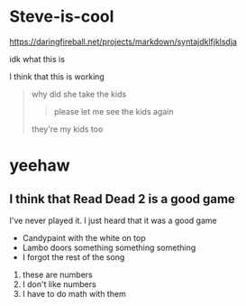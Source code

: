 # Steve-is-cool

https://daringfireball.net/projects/markdown/syntajdklfjklsdja

idk what this is

I think that this is working

> why did she take the kids
>
> > please let me see the kids again
>
> they're my kids too

<h1>yeehaw </h1>

<h2>I think that Read Dead 2 is a good game</h2>

<p>I've never played it. I just heard that it was a good game</p>

*   Candypaint with the white on top
*   Lambo doors something something something
*   I forgot the rest of the song

1.  these are numbers
2.  I don't like numbers
3.  I have to do math with them
